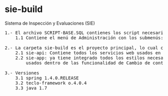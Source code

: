  
# sie-build
 
Sistema de Inspección y Evaluaciones (SIE)
<pre>
1.- El archivo SCRIPT-BASE.SQL contienes los script necesario para crear una nueva aplicación desde cero
	1.1 Contiene el menú de Administración con los submenús: Cambio de contraseña, Usuarios y Configurar aplicación.

2.- La carpeta sie-build es el proyecto principal, lo cual contiene dos carpetas principales
	2.1 sie-api: Contiene todos los servicios web usados en la aplicación. Ya tiene integrados las funcionalidades de los menús antes 	      descritos.
	2.2 sie-app: ya tiene integrado todos los estilos necesarios integrados y las páginas y controllers
	    usados dentro de las funcionalidad de Cambio de contraseña, Usuarios y Configurar aplicación.

3.- Versiones
	3.1 spring 1.4.0.RELEASE
	3.2 teclo-framework o.4.0.4
	3.3 java 1.7
  </pre>
